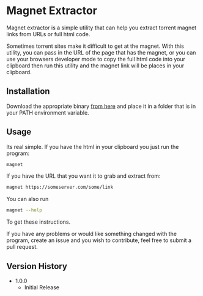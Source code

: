 # Magnet Extractor

Magnet extractor is a simple utility that can help you extract torrent magnet links from URLs or full html code.

Sometimes torrent sites make it difficult to get at the magnet. With this utility, you can pass in the URL of the page that has the magnet, or you can use your browsers developer mode to copy the full html code into your clipboard then run this utility and the magnet link will be places in your clipboard.

## Installation

Download the appropriate binary [from here](https://github.com/EasyG0ing1/magnetextractor/releases/latest) and place it in a folder
that is in your PATH environment variable.

## Usage

Its real simple. If you have the html in your clipboard you just run the program:

```bash
magnet
```

If you have the URL that you want it to grab and extract from:

```bash
magnet https://someserver.com/some/link
```

You can also run
```bash
magnet --help
```
To get these instructions.

If you have any problems or would like something changed with the program, create an issue and you wish to contribute, feel free to submit a pull request.

## Version History

* 1.0.0
    * Initial Release
